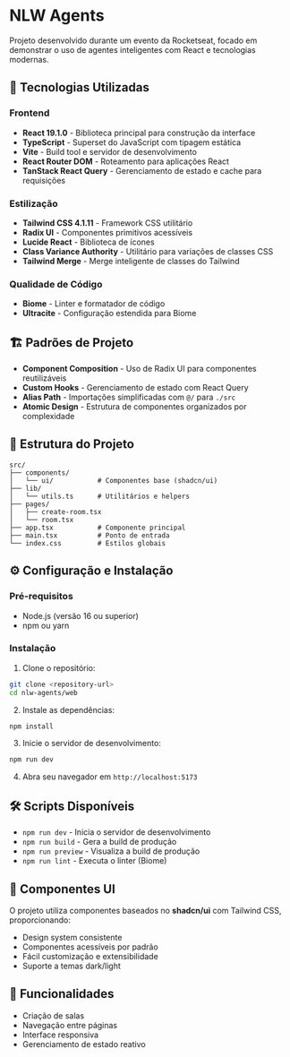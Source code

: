 # NLW Agents

Projeto desenvolvido durante um evento da Rocketseat, focado em demonstrar o uso de agentes inteligentes com React e tecnologias modernas.

## 🚀 Tecnologias Utilizadas

### Frontend

- **React 19.1.0** - Biblioteca principal para construção da interface
- **TypeScript** - Superset do JavaScript com tipagem estática
- **Vite** - Build tool e servidor de desenvolvimento
- **React Router DOM** - Roteamento para aplicações React
- **TanStack React Query** - Gerenciamento de estado e cache para requisições

### Estilização

- **Tailwind CSS 4.1.11** - Framework CSS utilitário
- **Radix UI** - Componentes primitivos acessíveis
- **Lucide React** - Biblioteca de ícones
- **Class Variance Authority** - Utilitário para variações de classes CSS
- **Tailwind Merge** - Merge inteligente de classes do Tailwind

### Qualidade de Código

- **Biome** - Linter e formatador de código
- **Ultracite** - Configuração estendida para Biome

## 🏗️ Padrões de Projeto

- **Component Composition** - Uso de Radix UI para componentes reutilizáveis
- **Custom Hooks** - Gerenciamento de estado com React Query
- **Alias Path** - Importações simplificadas com `@/` para `./src`
- **Atomic Design** - Estrutura de componentes organizados por complexidade

## 📁 Estrutura do Projeto

```
src/
├── components/
│   └── ui/           # Componentes base (shadcn/ui)
├── lib/
│   └── utils.ts      # Utilitários e helpers
├── pages/
│   ├── create-room.tsx
│   └── room.tsx
├── app.tsx           # Componente principal
├── main.tsx          # Ponto de entrada
└── index.css         # Estilos globais
```

## ⚙️ Configuração e Instalação

### Pré-requisitos

- Node.js (versão 16 ou superior)
- npm ou yarn

### Instalação

1. Clone o repositório:

```bash
git clone <repository-url>
cd nlw-agents/web
```

2. Instale as dependências:

```bash
npm install
```

3. Inicie o servidor de desenvolvimento:

```bash
npm run dev
```

4. Abra seu navegador em `http://localhost:5173`

## 🛠️ Scripts Disponíveis

- `npm run dev` - Inicia o servidor de desenvolvimento
- `npm run build` - Gera a build de produção
- `npm run preview` - Visualiza a build de produção
- `npm run lint` - Executa o linter (Biome)

## 🎨 Componentes UI

O projeto utiliza componentes baseados no **shadcn/ui** com Tailwind CSS, proporcionando:

- Design system consistente
- Componentes acessíveis por padrão
- Fácil customização e extensibilidade
- Suporte a temas dark/light

## 📱 Funcionalidades

- Criação de salas
- Navegação entre páginas
- Interface responsiva
- Gerenciamento de estado reativo
